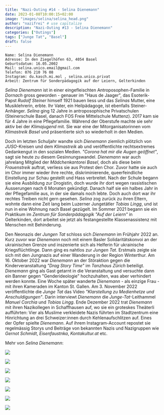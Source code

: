 ```yaml
---
title: "Nazi-Outing #14 - Selina Dienemann"
date: 2023-01-08T10:00:15+02:00
image: "images/selina/selina_head.png"
author: "nazifrei" # use capitalize
description: "Nazi-Outing #13 - Selina Dienemann"    
categories: ["Outings"]
tags: ["Junge Tat", "Basel"]
draft: false
---
```


```
Name: Selina Dienemann
Adresse: In den Ziegelhöfen 63, 4054 Basel
Geburtsdatum: 16.05.2002
Mail: selina.unico.email@gmail.com
Telefon: 076 210 76 08
Instagram: du.kasch.mi.mol , selina.unico.privat
Arbeit: Zentrum für Sonderpädagogik auf der Leiern, Gelterkinden
```

_Selina Dienemann_ ist in einer eingefleischten Antroposophen-Familie in _Dornach_ gross geworden - genauer im "Haus de Jaager", das Esoterik-Papst _Rudolf Steiner_ himself 1921 bauen liess und das _Selinas_ Mutter, eine Musiklehrerin, erbte. Ihr Vater, ein Heilpädagoge, ist ebenfalls Steiner-Anhänger. _Selina_ ging 12 Jahre in antroposophische Privatschulen (Steinerschule Basel, danach FOS Freie Mittelschule Muttenz). 2017 kam sie für 4 Jahre in eine Pflegefamilie. Während der Oberstufe machte sie sehr aktiv bei der _Klimajugend_ mit. Sie war eine der Mitorganisatorinnen vom _Klimastreik Basel_ und präsentierte sich so wiederholt in den Medien.

Doch im letzten Schuljahr wandte sich _Dienemann_ ziemlich plötzlich von _JUSO_-Kreisen und dem _Klimastreik_ ab und veröffentlichte rechtsextremes Gedankengut in den sozialen Medien. _"Corona hat mir die Augen geöffnet"_, sagt sie heute zu diesem Gesinnungswandel. _Dienemann_ war auch jahrelang Mitglied der _Mädchenkantorei Basel_, doch als diese beim _Frauenstreik_ auftrat, verliess sie aus Protest den Chor. Zuvor hatte sie auch im Chor immer wieder ihre rechte, diskriminierende, queerfeindliche Einstellung zur Schau gestellt und Hass verbreitet. Nach der Schule begann sie eine Ausbildung zur Drogistin, doch wurde ihr dort wegen rassistischen Äusserungen nach 6 Monaten gekündigt. Danach half sie ein halbes Jahr in der Pflegefamilie aus, in der sie damals noch lebte. Doch auch dort war ihr rechtes Treiben nicht gern gesehen. _Selina_ zog zurück zu ihren Eltern, wohnte dann eine Zeit lang beim Luzerner Jungetätler _Tobias Lingg_, und ist nun in eine Wohnung nach Basel gezügelt. Im Sommer 2021 begann sie ein Praktikum im _Zentrum für Sonderpädagogik "Auf der Leiern"_ in Gelterkinden, dort arbeitet sie jetzt als festangestellte Klassenassistenz mit Menschen mit Behinderung.

Den Neonazis der _Jungen Tat_ schloss sich _Dienemann_ im Frühjahr 2022 an. Kurz zuvor war _Dienemann_ noch mit einem Basler Solidaritätskonvoi an der ukrainischen Grenze und inszenierte sich als Helferin für ukrainische Kriegsflüchtlinge. Dann ging es nahtlos zur _Jungen Tat_. Erstmals zeigte sie sich mit den Jungnazis auf einer Wanderung in der Region Winterthur. Am 16. Oktober 2022 war _Dienemann_ an der Störaktion gegen die Kinderveranstaltung _"Drag Story Time"_ im _Tanzhaus Zürich_ beteiligt. _Dienemann_ ging als Gast getarnt in die Veranstaltung und versuchte dann ein Banner gegen "Genderideologie" hochzuhalten, was aber verhindert werden konnte. Eine Woche später wanderte _Dienemann_ - als einzige Frau - mit ihren Kameraden im Kanton St. Gallen. Am 3. November 2022 veröffentlichte die _Junge Tat_ das Video _"Klarstellung zu Medienhetze und Anschuldigungen"_. Darin interviewt _Dienemann_ die _Junge-Tat_-Leithammel _Manuel Corchia_ und _Tobias Lingg_. Ende Dezember 2022 trat _Dienemann_ mit ihren Nazikollegen in Schaffhausen auf, wo sie ein groteskes Theäterli aufführten: Vier als Muslime verkleidete Nazis führten im Stadtzentrum eine Hinrichtung an drei Schweizer:innen durch Kehlenaufschlitzen auf. Eines der Opfer spielte _Dienemann_. Auf ihrem Instagram-Account repostet sie regelmässig Storys und Beiträge von bekannten Nazis und Nazigruppen wie _Gernot Schmidt_, _Eisenfaustnka_, _Kontakultur.at_ etc.


Mehr von _Selina Dienemann_:

![](/images/selina/selina1.jpg)

![](/images/selina/selina2.jpg)

![](/images/selina/selina3.jpg)

![](/images/selina/selina4.jpg)

![](/images/selina/selina5.jpg)

![](/images/selina/selina6.jpeg)

![](/images/selina/selina7.jpg)
